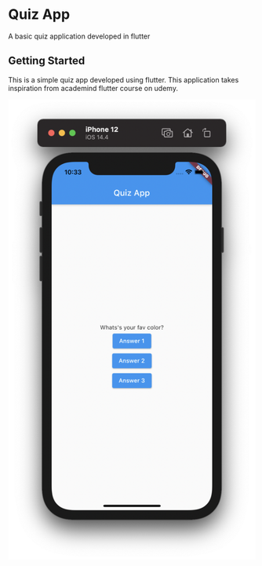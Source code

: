 # Quiz App

A basic quiz application developed in flutter

## Getting Started

This is a simple quiz app developed using flutter. This application takes inspiration from academind flutter course on udemy.

![Screenshot](./assets/quiz-app.png)